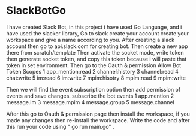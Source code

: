 # SlackBotGo
I have created Slack Bot, in this project i have used Go Language, and i have used the slacker library, 
Go to slack create your account create your workspace and give a name according to you.
After creating a slack account then go to api.slack.com for creating bot.
Then create a new app there from scratch/template
Then activate the socket mode, write token then generate socket token, and copy this token because i will paste that token in set environment.
Then go to the Oauth & permission Allow Bot Token Scopes 
    1 app_mention:read 
    2 channel:history
    3 channel:read
    4 chat:write
    5 im:read
    6 im:write
    7 mpim:hisotry
    8 mpim:read
    9 mpim:write
    
 Then we will find the event subscription option then add permission of events and save changes. subscribe the bot events
     1 app.mention
     2 message.im
     3 message.mpim
     4 message.group
     5 message.channel
     
  After this go to Oauth & permission  page then install the workspace, if you made any changes then re-install the workspace. 
 Write the code and after this run your code using " go run main.go" .
